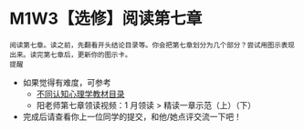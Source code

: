 # M1W3【选修】阅读第七章

```
阅读第七章。读之前，先翻看开头结论目录等。你会把第七章划分为几个部分？尝试用图示表现出来。读完第七章后，更新你的图示卡。
提醒
```

- 如果觉得有难度，可参考
  - [不同认知心理学教材目录](https://m.openmindclub.com/stu/OMRC21S1/discussion/2c4cfe7c-05f8-4811-b91a-539ca4f253da)
  - 阳老师第七章领读视频：1 月领读 > 精读一章示范（上）（下）
- 完成后请查看你上一位同学的提交，和他/她点评交流一下吧！